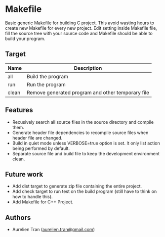 Makefile
========

Basic generic Makefile for building C project. This avoid wasting hours to create new Makefile
for every new project. Edit setting inside Makefile file, fill the source tree with your source
code and Makefile should be able to build your program.

## Target
Name  | Description
------|------------
all   | Build the program
run   | Run the program
clean | Remove generated program and other temporary file

## Features
* Recusively search all source files in the source directory and compile them.
* Generate header file dependencies to recompile source files when header file are changed.
* Build in quiet mode unless VERBOSE=true option is set. It only list action being performed by default.
* Separate source file and build file to keep the development environment clean.

## Future work
* Add dist target to generate zip file containing the entire project.
* Add check target to run test on the build program (still have to think on how to handle this).
* Add Makefile for C++ Project.

## Authors
* Aurelien Tran (aurelien.tran@gmail.com)

